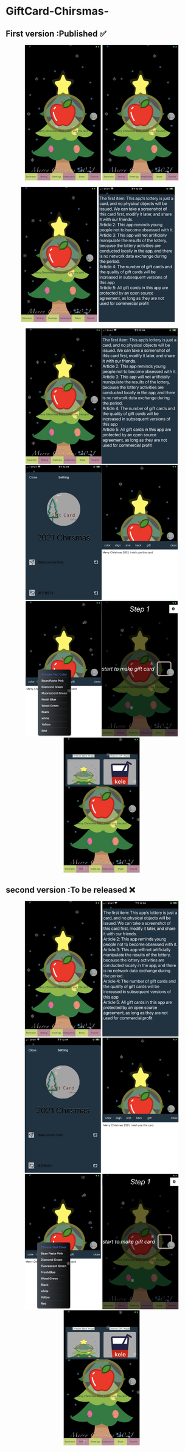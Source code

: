 # GiftCard-Chirsmas-
##  First version :Published ✅
<center>
<figure>
<img src="https://github.com/KOKOSeries/GiftCard-Chirsmas-/blob/main/Fisrt%20Vesion%20%20Browse/Screen%20Shot%202020-12-22%20at%2012.03.05%20PM.png" width="200"/>
<img src="https://github.com/KOKOSeries/GiftCard-Chirsmas-/blob/main/Fisrt%20Vesion%20%20Browse/Screen%20Shot%202020-12-22%20at%2012.03.05%20PM.png" width="200"/>
</figure>
</center>

<figure class="half">
     <img src="https://github.com/KOKOSeries/GiftCard-Chirsmas-/blob/main/Fisrt%20Vesion%20%20Browse/Screen%20Shot%202020-12-22%20at%2012.03.05%20PM.png" width="200"/>
     <img src="https://github.com/KOKOSeries/GiftCard-Chirsmas-/blob/main/Fisrt%20Vesion%20%20Browse/Screen%20Shot%202020-12-22%20at%2012.03.34%20PM.png" width="200"/>
</figure>

<center class="half">
  <img src="https://github.com/KOKOSeries/GiftCard-Chirsmas-/blob/main/Fisrt%20Vesion%20%20Browse/Screen%20Shot%202020-12-22%20at%2012.03.05%20PM.png" width="200"/><img src="https://github.com/KOKOSeries/GiftCard-Chirsmas-/blob/main/Fisrt%20Vesion%20%20Browse/Screen%20Shot%202020-12-22%20at%2012.03.34%20PM.png" width="200"/><img src="https://github.com/KOKOSeries/GiftCard-Chirsmas-/blob/main/Fisrt%20Vesion%20%20Browse/Screen%20Shot%202020-12-22%20at%2012.03.43%20PM.png" width="200"/><img src="https://github.com/KOKOSeries/GiftCard-Chirsmas-/blob/main/Fisrt%20Vesion%20%20Browse/Screen%20Shot%202020-12-22%20at%2012.03.51%20PM.png" width="200"/><img src="https://github.com/KOKOSeries/GiftCard-Chirsmas-/blob/main/Fisrt%20Vesion%20%20Browse/Screen%20Shot%202020-12-22%20at%2012.04.00%20PM.png" width="200"/><img src="https://github.com/KOKOSeries/GiftCard-Chirsmas-/blob/main/Fisrt%20Vesion%20%20Browse/Screen%20Shot%202020-12-22%20at%2012.04.17%20PM.png" width="200"/><img src="https://github.com/KOKOSeries/GiftCard-Chirsmas-/blob/main/Fisrt%20Vesion%20%20Browse/Screen%20Shot%202020-12-22%20at%2012.04.29%20PM.png" width="200"/>
</center>

## second version :To be released ❌

<center class="half">
  <img src="https://github.com/KOKOSeries/GiftCard-Chirsmas-/blob/main/Fisrt%20Vesion%20%20Browse/Screen%20Shot%202020-12-22%20at%2012.03.05%20PM.png" width="200"/>
  <img src="https://github.com/KOKOSeries/GiftCard-Chirsmas-/blob/main/Fisrt%20Vesion%20%20Browse/Screen%20Shot%202020-12-22%20at%2012.03.34%20PM.png" width="200"/>
 <img src="https://github.com/KOKOSeries/GiftCard-Chirsmas-/blob/main/Fisrt%20Vesion%20%20Browse/Screen%20Shot%202020-12-22%20at%2012.03.43%20PM.png" width="200"/>
 <img src="https://github.com/KOKOSeries/GiftCard-Chirsmas-/blob/main/Fisrt%20Vesion%20%20Browse/Screen%20Shot%202020-12-22%20at%2012.03.51%20PM.png" width="200"/>
 <img src="https://github.com/KOKOSeries/GiftCard-Chirsmas-/blob/main/Fisrt%20Vesion%20%20Browse/Screen%20Shot%202020-12-22%20at%2012.04.00%20PM.png" width="200"/>
 <img src="https://github.com/KOKOSeries/GiftCard-Chirsmas-/blob/main/Fisrt%20Vesion%20%20Browse/Screen%20Shot%202020-12-22%20at%2012.04.17%20PM.png" width="200"/>
 <img src="https://github.com/KOKOSeries/GiftCard-Chirsmas-/blob/main/Fisrt%20Vesion%20%20Browse/Screen%20Shot%202020-12-22%20at%2012.04.29%20PM.png" width="200"/>
</center>

